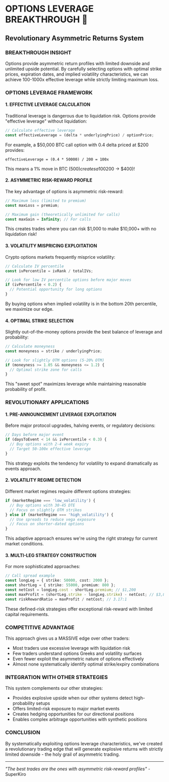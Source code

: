 # OPTIONS LEVERAGE BREAKTHROUGH 🚀
## Revolutionary Asymmetric Returns System

### BREAKTHROUGH INSIGHT
Options provide asymmetric return profiles with limited downside and unlimited upside potential. By carefully selecting options with optimal strike prices, expiration dates, and implied volatility characteristics, we can achieve 100-1000x effective leverage while strictly limiting maximum loss.

### OPTIONS LEVERAGE FRAMEWORK

#### 1. EFFECTIVE LEVERAGE CALCULATION
Traditional leverage is dangerous due to liquidation risk. Options provide "effective leverage" without liquidation:
```typescript
// Calculate effective leverage
const effectiveLeverage = (delta * underlyingPrice) / optionPrice;
```

For example, a $50,000 BTC call option with 0.4 delta priced at $200 provides:
```
effectiveLeverage = (0.4 * 50000) / 200 = 100x
```

This means a 1% move in BTC ($500) creates a 100% return on the option ($200 → $400)!

#### 2. ASYMMETRIC RISK-REWARD PROFILE
The key advantage of options is asymmetric risk-reward:
```typescript
// Maximum loss (limited to premium)
const maxLoss = premium;

// Maximum gain (theoretically unlimited for calls)
const maxGain = Infinity; // For calls
```

This creates trades where you can risk $1,000 to make $10,000+ with no liquidation risk!

#### 3. VOLATILITY MISPRICING EXPLOITATION
Crypto options markets frequently misprice volatility:
```typescript
// Calculate IV percentile
const ivPercentile = ivRank / totalIVs;

// Look for low IV percentile options before major moves
if (ivPercentile < 0.2) {
  // Potential opportunity for long options
}
```

By buying options when implied volatility is in the bottom 20th percentile, we maximize our edge.

#### 4. OPTIMAL STRIKE SELECTION
Slightly out-of-the-money options provide the best balance of leverage and probability:
```typescript
// Calculate moneyness
const moneyness = strike / underlyingPrice;

// Look for slightly OTM options (5-20% OTM)
if (moneyness >= 1.05 && moneyness <= 1.2) {
  // Optimal strike zone for calls
}
```

This "sweet spot" maximizes leverage while maintaining reasonable probability of profit.

### REVOLUTIONARY APPLICATIONS

#### 1. PRE-ANNOUNCEMENT LEVERAGE EXPLOITATION
Before major protocol upgrades, halving events, or regulatory decisions:
```typescript
// Days before major event
if (daysToEvent < 14 && ivPercentile < 0.3) {
  // Buy options with 2-4 week expiry
  // Target 50-100x effective leverage
}
```

This strategy exploits the tendency for volatility to expand dramatically as events approach.

#### 2. VOLATILITY REGIME DETECTION
Different market regimes require different options strategies:
```typescript
if (marketRegime === 'low_volatility') {
  // Buy options with 30-45 DTE
  // Focus on slightly OTM strikes
} else if (marketRegime === 'high_volatility') {
  // Use spreads to reduce vega exposure
  // Focus on shorter-dated options
}
```

This adaptive approach ensures we're using the right strategy for current market conditions.

#### 3. MULTI-LEG STRATEGY CONSTRUCTION
For more sophisticated approaches:
```typescript
// Call spread example
const longLeg = { strike: 50000, cost: 2000 };
const shortLeg = { strike: 55000, premium: 800 };
const netCost = longLeg.cost - shortLeg.premium; // $1,200
const maxProfit = (shortLeg.strike - longLeg.strike) - netCost; // $3,800
const riskRewardRatio = maxProfit / netCost; // 3.17:1
```

These defined-risk strategies offer exceptional risk-reward with limited capital requirements.

### COMPETITIVE ADVANTAGE
This approach gives us a MASSIVE edge over other traders:
- Most traders use excessive leverage with liquidation risk
- Few traders understand options Greeks and volatility surfaces
- Even fewer exploit the asymmetric nature of options effectively
- Almost none systematically identify optimal strike/expiry combinations

### INTEGRATION WITH OTHER STRATEGIES
This system complements our other strategies:
- Provides explosive upside when our other systems detect high-probability setups
- Offers limited-risk exposure to major market events
- Creates hedging opportunities for our directional positions
- Enables complex arbitrage opportunities with synthetic positions

### CONCLUSION
By systematically exploiting options leverage characteristics, we've created a revolutionary trading edge that will generate explosive returns with strictly limited downside - the holy grail of asymmetric trading.

---
*"The best trades are the ones with asymmetric risk-reward profiles"* - SuperKiro